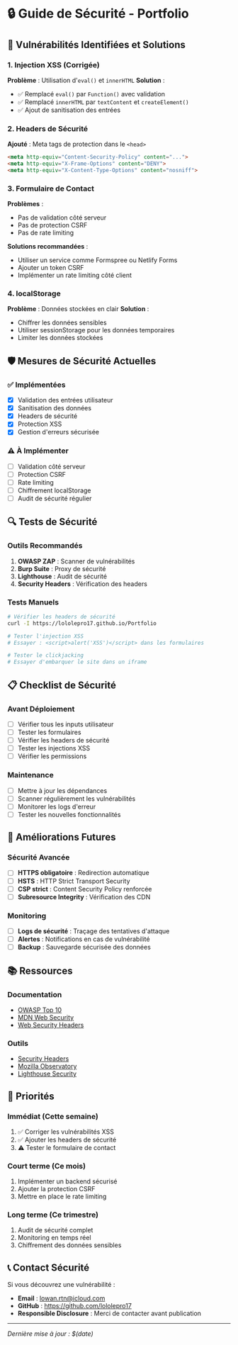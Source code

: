 # 🔒 Guide de Sécurité - Portfolio

## 🚨 Vulnérabilités Identifiées et Solutions

### 1. **Injection XSS (Corrigée)**
**Problème** : Utilisation d'`eval()` et `innerHTML`
**Solution** : 
- ✅ Remplacé `eval()` par `Function()` avec validation
- ✅ Remplacé `innerHTML` par `textContent` et `createElement()`
- ✅ Ajout de sanitisation des entrées

### 2. **Headers de Sécurité**
**Ajouté** : Meta tags de protection dans le `<head>`
```html
<meta http-equiv="Content-Security-Policy" content="...">
<meta http-equiv="X-Frame-Options" content="DENY">
<meta http-equiv="X-Content-Type-Options" content="nosniff">
```

### 3. **Formulaire de Contact**
**Problèmes** :
- Pas de validation côté serveur
- Pas de protection CSRF
- Pas de rate limiting

**Solutions recommandées** :
- Utiliser un service comme Formspree ou Netlify Forms
- Ajouter un token CSRF
- Implémenter un rate limiting côté client

### 4. **localStorage**
**Problème** : Données stockées en clair
**Solution** : 
- Chiffrer les données sensibles
- Utiliser sessionStorage pour les données temporaires
- Limiter les données stockées

## 🛡️ Mesures de Sécurité Actuelles

### ✅ **Implémentées**
- [x] Validation des entrées utilisateur
- [x] Sanitisation des données
- [x] Headers de sécurité
- [x] Protection XSS
- [x] Gestion d'erreurs sécurisée

### ⚠️ **À Implémenter**
- [ ] Validation côté serveur
- [ ] Protection CSRF
- [ ] Rate limiting
- [ ] Chiffrement localStorage
- [ ] Audit de sécurité régulier

## 🔍 Tests de Sécurité

### Outils Recommandés
1. **OWASP ZAP** : Scanner de vulnérabilités
2. **Burp Suite** : Proxy de sécurité
3. **Lighthouse** : Audit de sécurité
4. **Security Headers** : Vérification des headers

### Tests Manuels
```bash
# Vérifier les headers de sécurité
curl -I https://lololepro17.github.io/Portfolio

# Tester l'injection XSS
# Essayer : <script>alert('XSS')</script> dans les formulaires

# Tester le clickjacking
# Essayer d'embarquer le site dans un iframe
```

## 📋 Checklist de Sécurité

### Avant Déploiement
- [ ] Vérifier tous les inputs utilisateur
- [ ] Tester les formulaires
- [ ] Vérifier les headers de sécurité
- [ ] Tester les injections XSS
- [ ] Vérifier les permissions

### Maintenance
- [ ] Mettre à jour les dépendances
- [ ] Scanner régulièrement les vulnérabilités
- [ ] Monitorer les logs d'erreur
- [ ] Tester les nouvelles fonctionnalités

## 🚀 Améliorations Futures

### Sécurité Avancée
- [ ] **HTTPS obligatoire** : Redirection automatique
- [ ] **HSTS** : HTTP Strict Transport Security
- [ ] **CSP strict** : Content Security Policy renforcée
- [ ] **Subresource Integrity** : Vérification des CDN

### Monitoring
- [ ] **Logs de sécurité** : Traçage des tentatives d'attaque
- [ ] **Alertes** : Notifications en cas de vulnérabilité
- [ ] **Backup** : Sauvegarde sécurisée des données

## 📚 Ressources

### Documentation
- [OWASP Top 10](https://owasp.org/www-project-top-ten/)
- [MDN Web Security](https://developer.mozilla.org/en-US/docs/Web/Security)
- [Web Security Headers](https://securityheaders.com/)

### Outils
- [Security Headers](https://securityheaders.com/)
- [Mozilla Observatory](https://observatory.mozilla.org/)
- [Lighthouse Security](https://developers.google.com/web/tools/lighthouse)

## 🎯 Priorités

### **Immédiat** (Cette semaine)
1. ✅ Corriger les vulnérabilités XSS
2. ✅ Ajouter les headers de sécurité
3. ⚠️ Tester le formulaire de contact

### **Court terme** (Ce mois)
1. Implémenter un backend sécurisé
2. Ajouter la protection CSRF
3. Mettre en place le rate limiting

### **Long terme** (Ce trimestre)
1. Audit de sécurité complet
2. Monitoring en temps réel
3. Chiffrement des données sensibles

## 📞 Contact Sécurité

Si vous découvrez une vulnérabilité :
- **Email** : lowan.rtn@icloud.com
- **GitHub** : https://github.com/lololepro17
- **Responsible Disclosure** : Merci de contacter avant publication

---

*Dernière mise à jour : $(date)* 